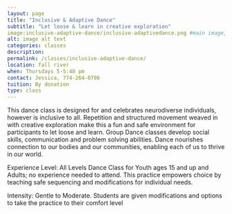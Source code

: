```yaml
---
layout: page
title: "Inclusive & Adaptive Dance"
subtitle: "Let loose & learn in creative exploration"
image:inclusive-adaptive-dance/inclusive-adaptivedance.png #main image, can be a link or a file in assets/img/portfolio
alt: image alt text
categories: classes
description:
permalink: /classes/inclusive-adaptive-dance/
location: fall river
when: Thursdays 5-5:40 pm
contact: Jessica, 774-264-0786
tuition: By donation
type: class
---
```


This dance class is designed for and celebrates neurodiverse individuals, however is inclusive to all. Repetition and structured movement weaved in with creative exploration make this a fun and safe environment for participants to let loose and learn. Group Dance classes develop social skills, communication and problem solving abilities. Dance nourishes connection to our bodies and our communities, enabling each of us to thrive  in our world.

Experience Level: All Levels Dance Class for Youth ages 15 and up and Adults; no experience needed to attend. This practice empowers choice by teaching safe sequencing and modifications for individual needs.

Intensity: Gentle to Moderate. Students are given modifications and options to take the practice to their comfort level
